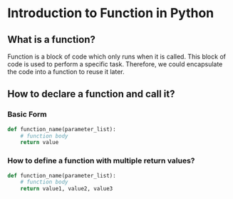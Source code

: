 # Introduction to Function in Python
## What is a function?
Function is a block of code which only runs when it is called. This block of code is used to perform a specific task. Therefore, we could encapsulate the code into a function to reuse it later.

## How to declare a function and call it?
### Basic Form
```python
def function_name(parameter_list):
    # function body
    return value
```
### How to define a function with multiple return values?
```python
def function_name(parameter_list):
    # function body
    return value1, value2, value3
